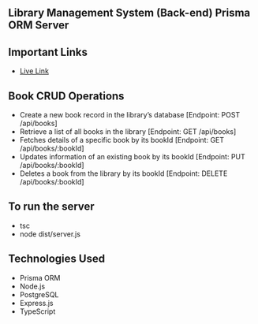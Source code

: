 ## Library Management System (Back-end) Prisma ORM Server

## Important Links

- [Live Link]()

## Book CRUD Operations
- Create a new book record in the library’s database [Endpoint: POST /api/books]
- Retrieve a list of all books in the library [Endpoint: GET /api/books]
- Fetches details of a specific book by its bookId [Endpoint: GET /api/books/:bookId]
- Updates information of an existing book by its bookId [Endpoint: PUT /api/books/:bookId]
- Deletes a book from the library by its bookId [Endpoint: DELETE /api/books/:bookId]

## To run the server
- tsc
- node dist/server.js

## Technologies Used
- Prisma ORM
- Node.js
- PostgreSQL
- Express.js
- TypeScript